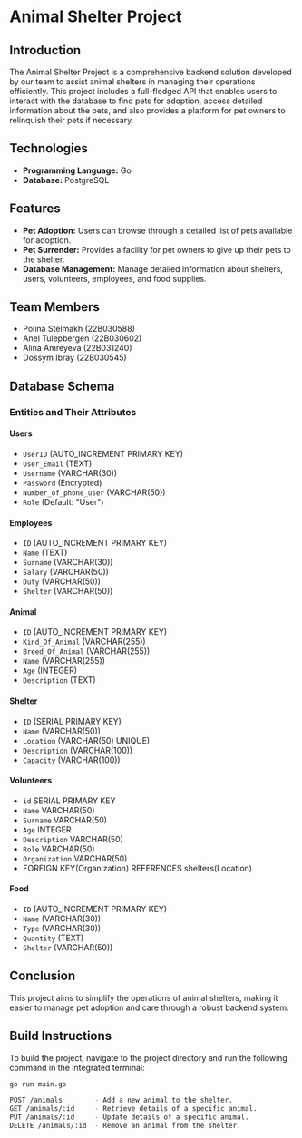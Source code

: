 # Animal Shelter Project

## Introduction
The Animal Shelter Project is a comprehensive backend solution developed by our team to assist animal shelters in managing their operations efficiently. This project includes a full-fledged API that enables users to interact with the database to find pets for adoption, access detailed information about the pets, and also provides a platform for pet owners to relinquish their pets if necessary.

## Technologies
- **Programming Language:** Go
- **Database:** PostgreSQL

## Features
- **Pet Adoption:** Users can browse through a detailed list of pets available for adoption.
- **Pet Surrender:** Provides a facility for pet owners to give up their pets to the shelter.
- **Database Management:** Manage detailed information about shelters, users, volunteers, employees, and food supplies.

## Team Members
- Polina Stelmakh (22B030588)
- Anel Tulepbergen (22B030602)
- Alina Amreyeva (22B031240)
- Dossym Ibray (22B030545)
## Database Schema

### Entities and Their Attributes

#### Users
- `UserID` (AUTO_INCREMENT PRIMARY KEY)
- `User_Email` (TEXT)
- `Username` (VARCHAR(30))
- `Password` (Encrypted)
- `Number_of_phone_user` (VARCHAR(50))
- `Role` (Default: "User")

#### Employees

-   `ID` (AUTO_INCREMENT PRIMARY KEY)
-   `Name`   (TEXT)
-   `Surname`   (VARCHAR(30))
-   `Salary`  (VARCHAR(50))
-   `Duty` (VARCHAR(50))
-   `Shelter`  (VARCHAR(50))


#### Animal
- `ID` (AUTO_INCREMENT PRIMARY KEY)
- `Kind_Of_Animal` (VARCHAR(255))
- `Breed_Of_Animal` (VARCHAR(255))
- `Name` (VARCHAR(255))
- `Age` (INTEGER)
- `Description` (TEXT)

#### Shelter
-   `ID` (SERIAL PRIMARY KEY)
-   `Name` (VARCHAR(50))
-   `Location` (VARCHAR(50) UNIQUE)
-   `Description` (VARCHAR(100))
-   `Capacity` (VARCHAR(100))


#### Volunteers
-   `id` SERIAL PRIMARY KEY
-   `Name` VARCHAR(50)
-	`Surname` VARCHAR(50)
-	`Age` INTEGER
-   `Description` VARCHAR(50)
-	`Role` VARCHAR(50)
-	`Organization` VARCHAR(50)
-	FOREIGN KEY(Organization) REFERENCES shelters(Location)

#### Food
- `ID` (AUTO_INCREMENT PRIMARY KEY)
- `Name` (VARCHAR(30))
- `Type` (VARCHAR(30))
- `Quantity` (TEXT)
- `Shelter` (VARCHAR(50))



## Conclusion

This project aims to simplify the operations of animal shelters, making it easier to manage pet adoption and care through a robust backend system.

## Build Instructions
To build the project, navigate to the project directory and run the following command in the integrated terminal:
```bash
go run main.go

POST /animals        - Add a new animal to the shelter.
GET /animals/:id     - Retrieve details of a specific animal.
PUT /animals/:id     - Update details of a specific animal.
DELETE /animals/:id  - Remove an animal from the shelter.

